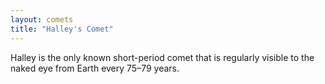 ```yaml
---
layout: comets
title: "Halley's Comet"
---
```


Halley is the only known short-period comet that is regularly visible to the naked eye from Earth every 75–79 years.
